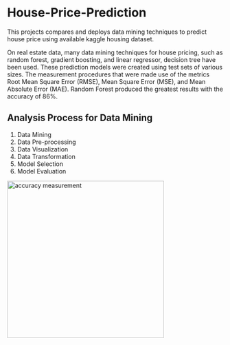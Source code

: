# House-Price-Prediction
This projects compares and deploys data mining techniques to predict house price using available kaggle housing dataset.

On real estate data, many data mining techniques for house pricing, such as random forest, gradient boosting, and linear regressor, decision tree have been used. These prediction models were created using test sets of various sizes. The measurement procedures that were made use of the metrics Root Mean Square Error (RMSE), Mean Square Error (MSE), and Mean Absolute Error (MAE). Random Forest produced the greatest results with the accuracy of 86%.

## Analysis Process for Data Mining
1) Data Mining
2) Data Pre-processing
3) Data Visualization
4) Data Transformation
5) Model Selection
6) Model Evaluation

<img width="365" alt="accuracy measurement" src="https://github.com/rittz1998/House-Price-Prediction/assets/103475842/d5222b92-483d-4c44-ba0b-b9d26d049982">
